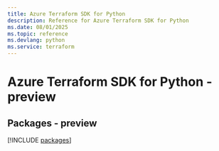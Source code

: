 ```yaml
---
title: Azure Terraform SDK for Python
description: Reference for Azure Terraform SDK for Python
ms.date: 08/01/2025
ms.topic: reference
ms.devlang: python
ms.service: terraform
---
```

# Azure Terraform SDK for Python - preview
## Packages - preview
[!INCLUDE [packages](terraform-index.md)]